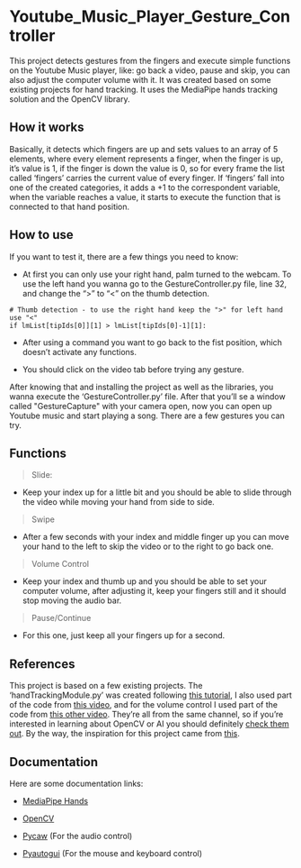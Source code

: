 # Youtube_Music_Player_Gesture_Controller
This project detects gestures from the fingers and execute simple functions on the Youtube Music player, like: go back a video, pause and skip, you can also adjust the computer volume with it. It was created based on some existing projects for hand tracking. It uses the MediaPipe hands tracking solution and the OpenCV library.

## How it works
Basically, it detects which fingers are up and sets values to an array of 5 elements, where every element represents a finger, when the finger is up,  it’s value is 1, if the finger is down the value is 0, so for every frame the list called ‘fingers’ carries the current value of every finger. If ‘fingers’ fall into one of the created categories, it adds a +1 to the correspondent variable, when the variable reaches a value, it starts to execute the function that is connected to that hand position.

## How to use
If you want to test it, there are a few things you need to know: 

* At first you can only use your right hand, palm turned to the webcam. To use the left hand you wanna go to the GestureController.py file, line 32, and change the “>” to “<” on the thumb detection.
```
# Thumb detection - to use the right hand keep the ">" for left hand use "<"
if lmList[tipIds[0]][1] > lmList[tipIds[0]-1][1]:
```

* After using a command you want to go back to the fist position, which doesn’t activate any functions.

* You should click on the video tab before trying any gesture.

After knowing that and installing the project as well as the libraries, you wanna execute the ‘GestureController.py’ file. After that you’ll se a window called "GestureCapture" with your camera open, now you can open up Youtube music and start playing a song. There are a few gestures you can try.

## Functions

> Slide:
* Keep your index up for a little bit and you should be able to slide through the video while moving your hand from side to side. 

> Swipe
* After a few seconds with your index and middle finger up you can move your hand to the left to skip the video or to the right to go back one.

> Volume Control
* Keep your index and thumb up and you should be able to set your computer volume, after adjusting it, keep your fingers still and it should stop moving the audio bar.

> Pause/Continue
* For this one, just keep all your fingers up for a second.

## References
This project is based on a few existing projects. The ‘handTrackingModule.py’ was created following [this tutorial](https://youtu.be/NZde8Xt78Iw), I also used part of the code from [this video](https://youtu.be/p5Z_GGRCI5s), and for the volume control I used part of the code from [this other video](https://youtu.be/9iEPzbG-xLE). They’re all from the same channel, so if you’re interested in learning about OpenCV or AI you should definitely [check them out](https://www.youtube.com/c/MurtazasWorkshopRoboticsandAI/).
By the way, the inspiration for this project came from [this](https://youtu.be/-_9WFzgI7ak?t=117).

## Documentation

Here are some documentation links:

* [MediaPipe Hands]( https://google.github.io/mediapipe/solutions/hands)

* [OpenCV]( https://docs.opencv.org/master/)

* [Pycaw]( https://github.com/AndreMiras/pycaw) (For the audio control)

* [Pyautogui]( https://pyautogui.readthedocs.io/en/latest/mouse.html) (For the mouse and keyboard control) 

